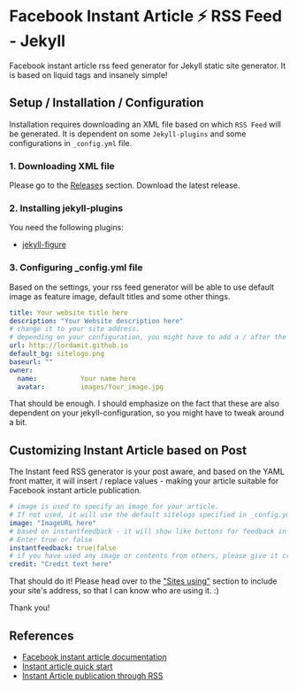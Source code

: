 # Facebook Instant Article ⚡ RSS Feed - Jekyll

Facebook instant article rss feed generator for Jekyll static site generator. It is based on liquid tags and insanely simple!

## Setup / Installation / Configuration
Installation requires downloading an XML file based on which `RSS Feed` will be generated. It is dependent on some `Jekyll-plugins` and some configurations in `_config.yml` file.

### 1. Downloading XML file

Please go to the [Releases](https://github.com/lordamit/jekyll-instant-article-facebook/releases) section. Download the latest release.

### 2. Installing jekyll-plugins
You need the following plugins:
- [jekyll-figure](https://github.com/paulrobertlloyd/jekyll-figure)

### 3. Configuring \_config.yml file
Based on the settings, your rss feed generator will be able to use default image as feature image, default titles and some other things.
```yaml
title: Your website title here
description: "Your Website description here"
# change it to your site address.
# depending on your configuration, you might have to add a / after the address.
url: http://lordamit.github.io
default_bg: sitelogo.png
baseurl: ""
owner:
  name:           Your name here
  avatar:         images/Your_image.jpg
```
That should be enough. I should emphasize on the fact that these are also dependent on your jekyll-configuration, so you might have to tweak around a bit.

## Customizing Instant Article based on Post
The Instant feed RSS generator is your post aware, and based on the YAML front matter, it will insert / replace values - making your article suitable for Facebook instant article publication.

```yaml
# image is used to specify an image for your article.
# If not used, it will use the default sitelogo specified in _config.yml
image: "ImageURL here"
# based on instantfeedback - it will show like buttons for feedback in your post.
# Enter true or false
instantfeedback: true|false
# if you have used any image or contents from others, please give it credit.
credit: "Credit text here"
```

That should do it! Please head over to the ["Sites using"](https://github.com/lordamit/jekyll-instant-article-facebook/wiki/Sites-using-jekyll-instant-article-facebook) section to include your site's address, so that I can know who are using it. :)

Thank you!

## References

- [Facebook instant article documentation](https://developers.facebook.com/docs/instant-articles/)
- [Instant article quick start](https://developers.facebook.com/docs/instant-articles/quickstart)
- [Instant Article publication through RSS](https://developers.facebook.com/docs/instant-articles/publishing/setup-rss-feed)
